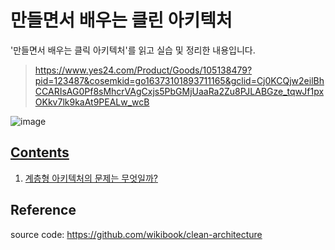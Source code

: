 # 만들면서 배우는 클린 아키텍처
'만들면서 배우는 클릭 아키텍처'를 읽고 실습 및 정리한 내용입니다.

> https://www.yes24.com/Product/Goods/105138479?pid=123487&cosemkid=go16373101893711165&gclid=Cj0KCQjw2eilBhCCARIsAG0Pf8sMhcrVAgCxjs5PbGMjUaaRa2Zu8PJLABGze_tqwJf1pxOKkv7lk9kaAt9PEALw_wcB

![image](https://image.yes24.com/goods/105138479/XL)

## [Contents](./contents)

1. [계층형 아키텍처의 문제는 무엇일까?](./contents/ch01-layer-architecture.md)

## Reference
source code: https://github.com/wikibook/clean-architecture